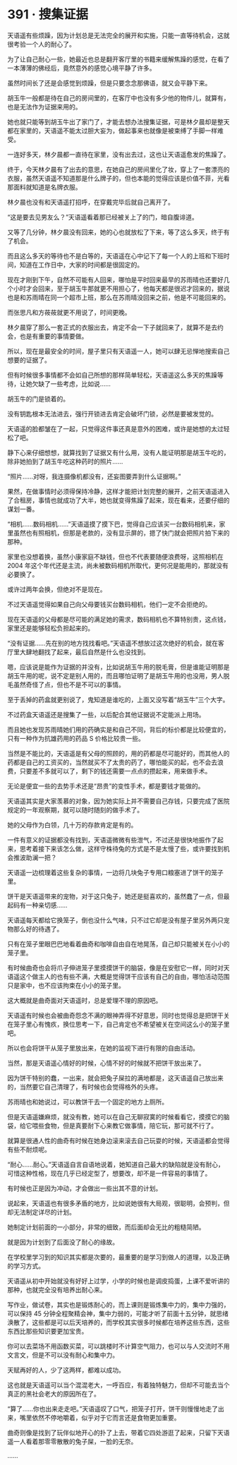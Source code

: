 <link rel="stylesheet" href="../styles/text.css"/>
<h1>391 · 搜集证据</h1>

天语遥有些烦躁，因为计划总是无法完全的展开和实施，只能一直等待机会，这就很考验一个人的耐心了。

为了让自己耐心一些，她最近也总是翻开客厅里的书籍来缓解焦躁的感觉，在看了一本薄薄的佛经后，竟然意外的感觉心境平静了许多。

虽然时间长了还是会感觉到烦躁，但是只要念念那佛语，就又会平静下来。

胡玉牛一般都是待在自己的房间里的，在客厅中也没有多少他的物件儿，就算有，也是无法作为证据来用的。

她也就只能等到胡玉牛出了家门了，才能去想办法搜集证据，可是林夕晨却是整天都在家里的，天语遥不能太过胆大妄为，做起事来也就像是被束缚了手脚一样难受。

一连好多天，林夕晨都一直待在家里，没有出去过，这也让天语遥愈发的焦躁了。

终于，今天林夕晨有了出去的意思，在她自己的房间里化了妆，穿上了一套漂亮的衣服，虽然天语遥不知道那是什么牌子的，但也本能的觉得应该是价值不菲，光看那面料就知道是名牌衣服。

林夕晨也没有和天语遥打招呼，在穿戴完毕后就自己离开了。

“这是要去见男友么？”天语遥看着那已经被关上了的门，暗自腹诽道。

又等了几分钟，林夕晨没有回来，她的心也就放松了下来，等了这么多天，终于有了机会。

而且这么多天的等待也不是白等的，天语遥在心中记下了每一个人的上班和下班时间，知道在工作日中，大家的时间都是很固定的。

现在才刚到下午，自然不可能有人回来，哪怕是平时回来最早的苏雨晴也还要好几个小时才会回来，至于胡玉牛那就更不用担心了，他每天都是很迟才回来的，据说也是和苏雨晴在同一个超市上班，那么在苏雨晴没回来之前，他是不可能回来的。

而张思凡和方莜莜就更不用说了，时间更晚。

林夕晨穿了那么一套正式的衣服出去，肯定不会一下子就回来了，就算不是去约会，也是有重要的事情要做。

所以，现在是最安全的时间，屋子里只有天语遥一人，她可以肆无忌惮地搜索自己想要的证据了。

但有时候很多事情都不会如自己所想的那样简单轻松，天语遥这么多天的焦躁等待，让她欠缺了一些考虑，比如说……

胡玉牛的门是锁着的。

没有钥匙根本无法进去，强行开锁进去肯定会破坏门锁，必然是要被发觉的。

天语遥的脸都皱在了一起，只觉得这件事还真是意外的困难，或许是她想的太过轻松了吧。

静下心来仔细想想，就算找到了证据又有什么用，没有人能证明那是胡玉牛吃的，除非她拍到了胡玉牛吃这种药时的照片……

“照片……对呀，我连摄像机都没有，还妄图要弄到什么证据啊。”

果然，在做事情时必须得保持冷静，这样才能把计划完整的展开，之前天语遥进入了合租房，事情也就成功了大半，她也就变得焦躁了起来，现在看来，还要仔细的谋划一番。

“相机……数码相机……”天语遥摸了摸下巴，觉得自己应该买一台数码相机来，家里虽然也有照相机，但那是老款的，没有显示屏的，摁了快门就会把照片拍下来的那种。

家里也没想着换，虽然小康家庭不缺钱，但也不代表要随便浪费呀，这照相机在 2004 年这个年代还是主流，尚未被数码相机所取代，更何况是能用的，那就没有必要换了。

或许过两年会换，但绝对不是现在。

不过天语遥觉得如果自己向父母要钱买台数码相机，他们一定不会拒绝的。

现在天语遥的父母都是尽可能的满足她的需求，数码相机也不算特别贵，这点钱，家里还是能够轻松负担起来的。

“没有证据……先在别的地方找找看吧。”天语遥不想放过这次绝好的机会，就在客厅里大肆地翻找了起来，最后自然是什么也没找到。

嗯，应该说是能作为证据的并没有，比如说胡玉牛用的脱毛膏，但是谁能证明那是胡玉牛用的呢，说不定是别人用的，而且哪怕证明了是胡玉牛用的也没用，男人脱毛虽然奇怪了点，但也不是不可以的事情。

至于丢掉的药盒就更别说了，鬼知道是谁吃的，上面又没写着“胡玉牛”三个大字。

不过药盒天语遥还是搜集了一些，以后配合其他证据说不定能派上用场。

而且她也发现苏雨晴她们用的药确实是和自己不同，背后的标价都是比较便宜的，只有一种作为抗雄药用的药品 S 价格比较贵一些。

当然是不能比的，天语遥是有父母的照顾的，用的药都是尽可能好的，而其他人的药都是自己的工资买的，当然就买不了太贵的药了，哪怕能买的起，也不会去浪费，只要差不多就可以了，剩下的钱还需要一点点的攒起来，用来做手术。

无论是便宜一些的去势手术还是“昂贵”的变性手术，都是要钱才能做的。

天语遥其实是大家羡慕的对象，因为她实际上并不需要自己存钱，只要完成了医院规定的一年观察期，就可以随时随刻的做手术了。

她的父母作为白领，几十万的存款肯定是有的。

一件有意义的证据都没有找到，天语遥微微有些泄气，不过还是很快地振作了起来，思考着接下来该怎么做，这样守株待兔的方式是不是太慢了些，或许要找到机会推波助澜一把？

天语遥一边梳理着这些复杂的事情，一边将几块兔子专用口粮塞进了饼干的笼子里。

饼干是天语遥带来的宠物，对于这只兔子，她还是挺喜欢的，虽然蠢了一点，但最起码有一种亲切感……

天语遥每天都给它换笼子，倒也没什么气味，只不过它却是没有屋子里另外两只宠物那么好的待遇了。

只有在笼子里眼巴巴地看着曲奇和咖啡自由自在地晃荡，自己却只能被关在小小的笼子里。

有时候曲奇也会将爪子伸进笼子里摸摸饼干的脑袋，像是在安慰它一样，同时对天语遥这个做主人的也有些不满，大概是觉得饼干应该有自己的自由，哪怕活动范围只是家中，也不应该拘束在小小的笼子里。

这大概就是曲奇面对天语遥时，总是爱理不理的原因吧。

天语遥有时候也会被曲奇怨念不满的眼神弄得不好意思，同时也觉得总是把饼干关在笼子里心有愧疚，换位思考一下，自己肯定也不希望被关在空间这么小的笼子里吧。

所以也会将饼干从笼子里放出来，在她的监视下进行有限的自由活动。

当然，那是天语遥心情好的时候，心情不好的时候就不把饼干放出来了。

因为饼干特别的蠢，一出来，就会把兔子屎拉的满地都是，这天语遥自己放出来的，当然要它自己清理了，有时候也会觉得格外的头疼。

苏雨晴也和她说过，可以教饼干去一个固定的地方上厕所。

但是天语遥嫌麻烦，就没有教，她可以在自己无聊寂寞的时候看看它，摸摸它的脑袋，给它喂些食物，但是真要耐下心来教它做事情，陪它玩，那可就不行了。

就算是很通人性的曲奇有时候在她身边滚来滚去自己玩耍的时候，天语遥都会觉得有些不耐烦呢。

“耐心……耐心。”天语遥自言自语地说着，她知道自己最大的缺陷就是没有耐心，可惜这种性格，现在几乎已经定型了，想要改，却不是一件容易的事情了。

有时候也正是因为冲动，才会做出一些出其不意的计划。

说起来，天语遥也有很多矛盾的地方，比如说她很有大局观，很聪明，会预判，但却无法制定详尽的计划。

她制定计划前面的一小部分，非常的细致，而后面却会无比的粗糙简陋。

就是因为计划到了后面没了耐心的缘故。

在学校里学习到的知识其实都是次要的，最重要的是学习到做人的道理，以及正确的学习方式。

天语遥从初中开始就没有好好上过学，小学的时候也是调皮捣蛋，上课不爱听讲的那种，也就完全没有培养出耐心来。

写作业，做试卷，其实也是锻炼耐心的，而上课则是锻炼集中力的，集中力强的，可以保持 45 分钟全程聚精会神，集中力弱的，可能才听了前面十五分钟，就思绪涣散了，这些都是可以后天培养的，而学校其实很多时候都在培养这些东西，这些东西比那些知识要更加宝贵。

你可以去菜场不用函数买菜，可以跳楼时不计算空气阻力，也可以与人交流时不用文言文，但是不可以没有耐心和集中力。

天赋再好的人，少了这两样，都难以成功。

这也就是天语遥可以当个混混老大，一呼百应，有着独特魅力，但却不可能去当个真正的黑社会老大的原因所在了。

“算了……你也出来走走吧。”天语遥叹了口气，把笼子打开，饼干则慢慢地走了出来，嘴里依然不停地嚼着，似乎对于它而言还是食物更加重要。

曲奇则像是找到了玩伴似地开心的扑了上去，带着它四处游逛了起来，只留下天语遥一人看着那零零散散的兔子屎，一脸的无奈。

……
